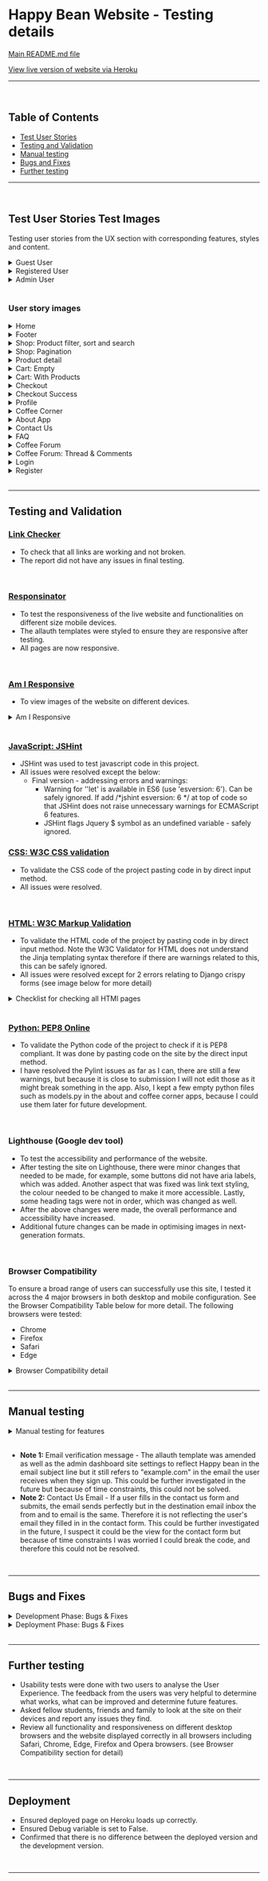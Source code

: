 # Happy Bean Website - Testing details

[Main README.md file](/README.md)

[View live version of website via Heroku](https://happybean.herokuapp.com/)
___
<br>

<a></a>
## Table of Contents 
* [Test User Stories](#test-user-stories)
* [Testing and Validation](#testing-and-validation) 
* [Manual testing](#manual-testing)
* [Bugs and Fixes](#bugs-and-fixes)
* [Further testing](#further-testing)
___
<br>

## **Test User Stories Test Images**
Testing user stories from the UX section with corresponding features, styles and content.

<details>
<summary>Guest User</summary>

![Guest User](/documentation/images/general_doc_img/test_user_stories_guest.png)
</details>

<details>
<summary>Registered User</summary>

![Registered User](/documentation/images/general_doc_img/test_user_stories_registered.png)
</details>

<details>
<summary>Admin User</summary>

![Admin User](/documentation/images/general_doc_img/test_user_stories_admin.png)
</details>
<br>

### User story images
<details>
<summary>Home</summary>

![Home](/documentation/images/general_doc_img/landing_home_page.png)
</details>

<details>
<summary>Footer</summary>

![Footer](/documentation/images/general_doc_img/footer.png)
</details>

<details>
<summary>Shop: Product filter, sort and search</summary>

![Shop: Products](/documentation/images/general_doc_img/product_filter_sort_search.png)
</details>

<details>
<summary>Shop: Pagination</summary>

![Shop: Pagination](/documentation/images/general_doc_img/products_view_pagination.png)
</details>

<details>
<summary>Product detail</summary>

![Product detail](/documentation/images/general_doc_img/product_detail.png)
</details>

<details>
<summary>Cart: Empty</summary>

![Cart: Empty](/documentation/images/general_doc_img/cart_app_empty.png)
</details>

<details>
<summary>Cart: With Products</summary>

![Cart: With Products](/documentation/images/general_doc_img/cart_app_products.png)
</details>

<details>
<summary>Checkout</summary>

![Checkout](/documentation/images/general_doc_img/checkout_app.png)
</details>

<details>
<summary>Checkout Success</summary>

![Checkout Success](/documentation/images/general_doc_img/checkout_success.png)
</details>

<details>
<summary>Profile</summary>

![Profile](/documentation/images/general_doc_img/profile_app.png)
</details>

<details>
<summary>Coffee Corner</summary>

![Coffee Corner](/documentation/images/general_doc_img/coffee_corner.png)
</details>

<details>
<summary>About App</summary>

![About App](/documentation/images/general_doc_img/about_app.png)
</details>

<details>
<summary>Contact Us</summary>

![Contact Us](/documentation/images/general_doc_img/contact_us.png)
</details>

<details>
<summary>FAQ</summary>

![FAQ](/documentation/images/general_doc_img/faq.png)
</details>

<details>
<summary>Coffee Forum</summary>

![Coffee Forum](/documentation/images/general_doc_img/coffee_forum_app.png)
</details>

<details>
<summary>Coffee Forum: Thread & Comments</summary>

![Coffee Forum: Thread & Comments](/documentation/images/general_doc_img/threads_comments_forum_app.png)
</details>

<details>
<summary>Login</summary>

![Login](/documentation/images/general_doc_img/login.png)
</details>

<details>
<summary>Register</summary>

![Login](/documentation/images/general_doc_img/register.png)
</details>


<br>
<hr>

## **Testing and Validation**
### [Link Checker](https://validator.w3.org/checklink)
- To check that all links are working and not broken. 
- The report did not have any issues in final testing.
<br>


### [Responsinator](http://www.responsinator.com/)
- To test the responsiveness of the live website and functionalities on different size mobile devices.
- The allauth templates were styled to ensure they are responsive after testing.
- All pages are now responsive.

<br>

### [Am I Responsive](http://ami.responsivedesign.is/)
- To view images of the website on different devices.
<details>
<summary>Am I Responsive</summary>

![Am I Responsive](/documentation/images/general_doc_img/mockup.png)
</details>
<br>

### [JavaScript: JSHint](https://jshint.com/)
- JSHint was used to test javascript code in this project. 
- All issues were resolved except the below:
   - Final version - addressing errors and warnings: 
      - Warning for ''let' is available in ES6 (use 'esversion: 6'). Can be safely ignored. If add /*jshint esversion: 6 */ at top of code so that JSHint does not raise unnecessary warnings for ECMAScript 6 features.
      - JSHint flags Jquery $ symbol as an undefined variable - safely ignored.

### [CSS: W3C CSS validation](https://jigsaw.w3.org/css-validator/)
- To validate the CSS code of the project pasting code in by direct input method.
- All issues were resolved.


<br>

### [HTML: W3C Markup Validation](https://validator.w3.org/)
- To validate the HTML code of the project by pasting code in by direct input method. Note the W3C Validator for HTML does not understand the Jinja templating syntax therefore if there are warnings related to this, this can be safely ignored.
- All issues were resolved except for 2 errors relating to Django crispy forms (see image below for more detail)
<details>
<summary>Checklist for checking all HTMl pages</summary>

![Checklist for checking all HTMl pages](/documentation/images/general_doc_img/html_validator.png)
</details>
<br>
    
### [Python: PEP8 Online](http://pep8online.com/)

- To validate the Python code of the project to check if it is PEP8 compliant. It was done by pasting code on the site by the direct input method.
- I have resolved the Pylint issues as far as I can, there are still a few warnings, but because it is close to submission I will not edit those as it might break something in the app. Also, I kept a few empty python files such as models.py in the about and coffee corner apps, because I could use them later for future development.

<br>

### Lighthouse (Google dev tool)
- To test the accessibility and performance of the website. 
- After testing the site on Lighthouse, there were minor changes that needed to be made, for example, some buttons did not have aria labels, which was added. Another aspect that was fixed was link text styling, the colour needed to be changed to make it more accessible. Lastly, some heading tags were not in order, which was changed as well. 
- After the above changes were made, the overall performance and accessibility have increased. 
- Additional future changes can be made in optimising images in next-generation formats.

<br>

### Browser Compatibility
To ensure a broad range of users can successfully use this site, I tested it across the 4 major browsers in both desktop and mobile configuration. See the Browser Compatibility Table below for more detail. The following browsers were tested:
- Chrome
- Firefox 
- Safari
- Edge

<details>
<summary>Browser Compatibility detail</summary>

![Browser Compatibility detail](/documentation/images/general_doc_img/browser_compatibility.png)
</details>

<br>
<hr>

## **Manual testing**
<details>
<summary>Manual testing for features</summary>

![Manual testing for features](/documentation/images/general_doc_img/manual_feature_testing.png)
</details>
<br>

- **Note 1:** Email verification message - The allauth template was amended as well as the admin dashboard site settings to reflect Happy bean in the email subject line but it still refers to "example.com" in the email the user receives when they sign up. This could be further investigated in the future but because of time constraints, this could not be solved.
- **Note 2:** Contact Us Email - If a user fills in the contact us form and submits, the email sends perfectly but in the destination email inbox the from and to email is the same. Therefore it is not reflecting the user's email they filled in in the contact form. This could be further investigated in the future, I suspect it could be the view for the contact form but because of time constraints I was worried I could break the code, and therefore this could not be resolved.
<br>
<hr>

## **Bugs and Fixes**
<details>
<summary>Development Phase: Bugs & Fixes</summary>

![Development Phase: Bugs & Fixes](/documentation/images/general_doc_img/bugs_fixes_development.png)
</details>

<details>
<summary>Deployment Phase: Bugs & Fixes</summary>

![Deployment Phase: Bugs & Fixes](/documentation/images/general_doc_img/bugs_fixes_deployment.png)
</details>

<br>
<hr>

## **Further testing**
- Usability tests were done with two users to analyse the User Experience. The feedback from the users was very helpful to determine what works, what can be improved and determine future features.  
- Asked fellow students, friends and family to look at the site on their devices and report any issues they find.
- Review all functionality and responsiveness on different desktop browsers and the website displayed correctly in all browsers including Safari, Chrome, Edge, Firefox and Opera browsers. (see Browser Compatibility section for detail)

<br>
<hr>

## **Deployment**
- Ensured deployed page on Heroku loads up correctly.
- Ensured Debug variable is set to False.
- Confirmed that there is no difference between the deployed version and the development version.


<br>
<hr>
